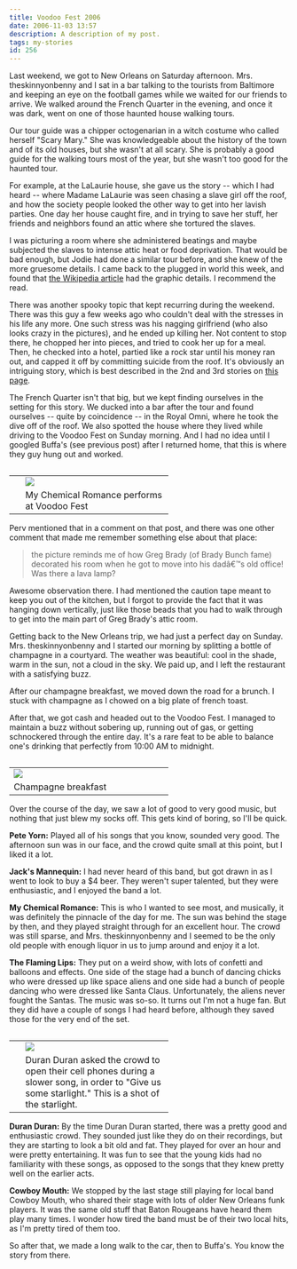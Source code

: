 ```yaml
---
title: Voodoo Fest 2006
date: 2006-11-03 13:57
description: A description of my post.
tags: my-stories
id: 256
---
```

Last weekend, we got to New Orleans on Saturday afternoon. Mrs. theskinnyonbenny and I sat in a bar talking to the tourists from Baltimore and keeping an eye on the football games while we waited for our friends to arrive.  We walked around the French Quarter in the evening, and once it was dark, went on one of those haunted house walking tours.

Our tour guide was a chipper octogenarian in a witch costume who called herself "Scary Mary."  She was knowledgeable about the history of the town and of its old houses, but she wasn't at all scary.  She is probably a good guide for the walking tours most of the year, but she wasn't too good for the haunted tour.

For example, at the LaLaurie house, she gave us the story -- which I had heard -- where Madame LaLaurie was seen chasing a slave girl off the roof, and how the society people looked the other way to get into her lavish parties.  One day her house caught fire, and in trying to save her stuff, her friends and neighbors found an attic where she tortured the slaves.

I was picturing a room where she administered beatings and maybe subjected the slaves to intense attic heat or food deprivation.  That would be bad enough, but Jodie had done a similar tour before, and she knew of the more gruesome details.  I came back to the plugged in world this week, and found that <a href="http://en.wikipedia.org/wiki/Delphine_LaLaurie" target="_blank">the Wikipedia article</a> had the graphic details.  I recommend the read.

There was another spooky topic that kept recurring during the weekend.  There was this guy a few weeks ago who couldn't deal with the stresses in his life any more.  One such stress was his nagging girlfriend (who also looks crazy in the pictures), and he ended up killing her.  Not content to stop there, he chopped her into pieces, and tried to cook her up for a meal.  Then, he checked into a hotel, partied like a rock star until his money ran out, and capped it off by committing suicide from the roof.  It's obviously an intriguing story, which is best described in the 2nd and 3rd stories on <a href="http://www.nola.com/newslogs/tpupdates/index.ssf?/mtlogs/nola_tpupdates/archives/2006_10_18.html" target="_blank">this page</a>.

The French Quarter isn't that big, but we kept finding ourselves in the setting for this story.  We ducked into a bar after the tour and found ourselves -- quite by coincidence -- in the Royal Omni, where he took the dive off of the roof.  We also spotted the house where they lived while driving to the Voodoo Fest on Sunday morning.  And I had no idea until I googled Buffa's (see previous post) after I returned home, that this is where they guy hung out and worked.

<table cellpadding="2" align="right"><tr><td width="5" rowspan="2"><spacer type="block" width="5" height="1"></td><td width="250" ><img src="/img/mychemical.jpg"></td></tr><tr><td class="caption" width="250">My Chemical Romance performs at Voodoo Fest</td></tr></table>

Perv mentioned that in a comment on that post, and there was one other comment that made me remember something else about that place:

<blockquote>the picture reminds me of how Greg Brady (of Brady Bunch fame) decorated his room when he got to move into his dadâ€™s old office! Was there a lava lamp? </blockquote>

Awesome observation there.  I had mentioned the caution tape meant to keep you out of the kitchen, but I forgot to provide the fact that it was hanging down vertically, just like those beads that you had to walk through to get into the main part of Greg Brady's attic room.

Getting back to the New Orleans trip, we had just a perfect day on Sunday.  Mrs. theskinnyonbenny and I started our morning by splitting a bottle of champagne in a courtyard.  The weather was beautiful:  cool in the shade, warm in the sun, not a cloud in the sky.  We paid up, and I left the restaurant with a satisfying buzz.

After our champagne breakfast, we moved down the road for a brunch.  I stuck with champagne as I chowed on a big plate of french toast.

After that, we got cash and headed out to the Voodoo Fest.  I managed to maintain a buzz without sobering up, running out of gas, or getting schnockered through the entire day.  It's a rare feat to be able to balance one's drinking that perfectly from 10:00 AM to midnight.

<table cellpadding="2" align="left"><tr><td width="250" ><img src="/img/champ_breakfast.jpg"></td><td width="5" rowspan="2"><spacer type="block" width="5" height="1"></td></tr><tr><td class="caption" width="250">Champagne breakfast</td></tr></table>

Over the course of the day, we saw a lot of good to very good music, but nothing that just blew my socks off.  This gets kind of boring, so I'll be quick.

<b>Pete Yorn:</b>  Played all of his songs that you know, sounded very good.  The afternoon sun was in our face, and the crowd quite small at this point, but I liked it a lot.

<b>Jack's Mannequin:</b>  I had never heard of this band, but got drawn in as I went to look to buy a $4 beer.  They weren't super talented, but they were enthusiastic, and I enjoyed the band a lot.

<b>My Chemical Romance:</b>  This is who I wanted to see most, and musically, it was definitely the pinnacle of the day for me.  The sun was behind the stage by then, and they played straight through for an excellent hour.  The crowd was still sparse, and Mrs. theskinnyonbenny and I seemed to be the only old people with enough liquor in us to jump around and enjoy it a lot.

<b>The Flaming Lips:</b>  They put on a weird show, with lots of confetti and balloons and effects.  One side of the stage had a bunch of dancing chicks who were dressed up like space aliens and one side had a bunch of people dancing who were dressed like Santa Claus.  Unfortunately, the aliens never fought the Santas.  The music was so-so.  It turns out I'm not a huge fan.  But they did have a couple of songs I had heard before, although they saved those for the very end of the set.

<table cellpadding="2" align="right"><tr><td width="5" rowspan="2"><spacer type="block" width="5" height="1"></td><td width="250" ><img src="/img/voodoo_lights.jpg"></td></tr><tr><td class="caption" width="250">Duran Duran asked the crowd to open their cell phones during a slower song, in order to "Give us some starlight."  This is a shot of the starlight.</td></tr></table>

<b>Duran Duran:</b>  By the time Duran Duran started, there was a pretty good and enthusiastic crowd.  They sounded just like they do on their recordings, but they are starting to look a bit old and fat.  They played for over an hour and were pretty entertaining.  It was fun to see that the young kids had no familiarity with these songs, as opposed to the songs that they knew pretty well on the earlier acts.

<b>Cowboy Mouth:</b>  We stopped by the last stage still playing for local band Cowboy Mouth, who shared their stage with lots of older New Orleans funk players.  It was the same old stuff that Baton Rougeans have heard them play many times.  I wonder how tired the band must be of their two local hits, as I'm pretty tired of them too.

So after that, we made a long walk to the car, then to Buffa's.  You know the story from there.